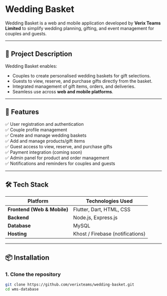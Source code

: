 # Wedding Basket

Wedding Basket is a web and mobile application developed by **Verix Teams Limited** to simplify wedding planning, gifting, and event management for couples and guests.

---

## 📝 **Project Description**

Wedding Basket enables:

- Couples to create personalised wedding baskets for gift selections.
- Guests to view, reserve, and purchase gifts directly from the basket.
- Integrated management of gift items, orders, and deliveries.
- Seamless use across **web and mobile platforms**.

---

## 🚀 **Features**

✅ User registration and authentication  
✅ Couple profile management  
✅ Create and manage wedding baskets  
✅ Add and manage products/gift items  
✅ Guest access to view, reserve, and purchase gifts  
✅ Payment integration (coming soon)  
✅ Admin panel for product and order management  
✅ Notifications and reminders for couples and guests

---

## 🛠️ **Tech Stack**

| Platform | Technologies Used |
| --- | --- |
| **Frontend (Web & Mobile)** | Flutter, Dart, HTML, CSS |
| **Backend** | Node.js, Express.js |
| **Database** | MySQL |
| **Hosting** | Khost / Firebase (notifications) |

---

## 📦 **Installation**

### **1. Clone the repository**

```bash
git clone https://github.com/verixteams/wedding-basket.git
cd wms-database



